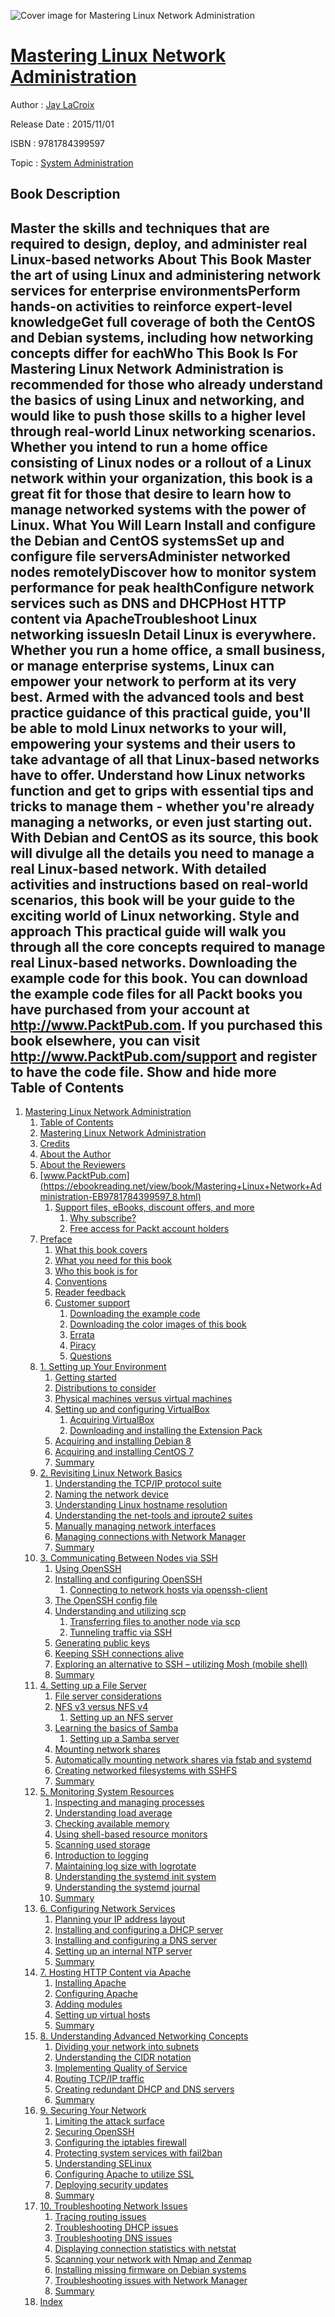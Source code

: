 ![Cover image for Mastering Linux Network Administration](https://imgdetail.ebookreading.net/cover/cover/system_admin/EB9781784399597.jpg)

[Mastering Linux Network Administration](https://ebookreading.net/view/book/Mastering+Linux+Network+Administration-EB9781784399597_1.html "Mastering Linux Network Administration")
====================================================================================================================

Author : [Jay LaCroix](https://ebookreading.net/search/author/Jay+LaCroix)

Release Date : 2015/11/01

ISBN : 9781784399597

Topic : [System Administration](https://ebookreading.net/search/category/system-administration)

Book Description
-----------------

 Master the skills and techniques that are required to design, deploy, and administer real Linux-based networks
About This Book
Master the art of using Linux and administering network services for enterprise environmentsPerform hands-on activities to reinforce expert-level knowledgeGet full coverage of both the CentOS and Debian systems, including how networking concepts differ for eachWho This Book Is For
Mastering Linux Network Administration is recommended for those who already understand the basics of using Linux and networking, and would like to push those skills to a higher level through real-world Linux networking scenarios. Whether you intend to run a home office consisting of Linux nodes or a rollout of a Linux network within your organization, this book is a great fit for those that desire to learn how to manage networked systems with the power of Linux.
What You Will Learn
Install and configure the Debian and CentOS systemsSet up and configure file serversAdminister networked nodes remotelyDiscover how to monitor system performance for peak healthConfigure network services such as DNS and DHCPHost HTTP content via ApacheTroubleshoot Linux networking issuesIn Detail
Linux is everywhere. Whether you run a home office, a small business, or manage enterprise systems, Linux can empower your network to perform at its very best. Armed with the advanced tools and best practice guidance of this practical guide, you'll be able to mold Linux networks to your will, empowering your systems and their users to take advantage of all that Linux-based networks have to offer.
Understand how Linux networks function and get to grips with essential tips and tricks to manage them - whether you're already managing a networks, or even just starting out. With Debian and CentOS as its source, this book will divulge all the details you need to manage a real Linux-based network. With detailed activities and instructions based on real-world scenarios, this book will be your guide to the exciting world of Linux networking.
Style and approach
This practical guide will walk you through all the core concepts required to manage real Linux-based networks.
Downloading the example code for this book. You can download the example code files for all Packt books you have purchased from your account at http://www.PacktPub.com. If you purchased this book elsewhere, you can visit http://www.PacktPub.com/support and register to have the code file.
        Show and hide more                
Table of Contents
-----------------

1. [Mastering Linux Network Administration](https://ebookreading.net/view/book/Mastering+Linux+Network+Administration-EB9781784399597_3.html)
    1. [Table of Contents](https://ebookreading.net/view/book/Mastering+Linux+Network+Administration-EB9781784399597_2.html)
    1. [Mastering Linux Network Administration](https://ebookreading.net/view/book/Mastering+Linux+Network+Administration-EB9781784399597_4.html)
    1. [Credits](https://ebookreading.net/view/book/Mastering+Linux+Network+Administration-EB9781784399597_5.html)
    1. [About the Author](https://ebookreading.net/view/book/Mastering+Linux+Network+Administration-EB9781784399597_6.html)
    1. [About the Reviewers](https://ebookreading.net/view/book/Mastering+Linux+Network+Administration-EB9781784399597_7.html)
    1. [www.PacktPub.com](https://ebookreading.net/view/book/Mastering+Linux+Network+Administration-EB9781784399597_8.html)
        1. [Support files, eBooks, discount offers, and more](https://ebookreading.net/view/book/Mastering+Linux+Network+Administration-EB9781784399597_8.html#ch00lvl1sec01)
            1. [Why subscribe?](https://ebookreading.net/view/book/Mastering+Linux+Network+Administration-EB9781784399597_8.html#ch00lvl2sec01)
            1. [Free access for Packt account holders](https://ebookreading.net/view/book/Mastering+Linux+Network+Administration-EB9781784399597_8.html#ch00lvl2sec02)
    1. [Preface](https://ebookreading.net/view/book/Mastering+Linux+Network+Administration-EB9781784399597_9.html)
        1. [What this book covers](https://ebookreading.net/view/book/Mastering+Linux+Network+Administration-EB9781784399597_9.html#ch00lvl1sec02)
        1. [What you need for this book](https://ebookreading.net/view/book/Mastering+Linux+Network+Administration-EB9781784399597_10.html)
        1. [Who this book is for](https://ebookreading.net/view/book/Mastering+Linux+Network+Administration-EB9781784399597_11.html)
        1. [Conventions](https://ebookreading.net/view/book/Mastering+Linux+Network+Administration-EB9781784399597_12.html)
        1. [Reader feedback](https://ebookreading.net/view/book/Mastering+Linux+Network+Administration-EB9781784399597_13.html)
        1. [Customer support](https://ebookreading.net/view/book/Mastering+Linux+Network+Administration-EB9781784399597_14.html)
            1. [Downloading the example code](https://ebookreading.net/view/book/Mastering+Linux+Network+Administration-EB9781784399597_14.html#ch00lvl2sec03)
            1. [Downloading the color images of this book](https://ebookreading.net/view/book/Mastering+Linux+Network+Administration-EB9781784399597_14.html#ch00lvl2sec04)
            1. [Errata](https://ebookreading.net/view/book/Mastering+Linux+Network+Administration-EB9781784399597_14.html#ch00lvl2sec05)
            1. [Piracy](https://ebookreading.net/view/book/Mastering+Linux+Network+Administration-EB9781784399597_14.html#ch00lvl2sec06)
            1. [Questions](https://ebookreading.net/view/book/Mastering+Linux+Network+Administration-EB9781784399597_14.html#ch00lvl2sec07)
    1. [1. Setting up Your Environment](https://ebookreading.net/view/book/Mastering+Linux+Network+Administration-EB9781784399597_15.html)
        1. [Getting started](https://ebookreading.net/view/book/Mastering+Linux+Network+Administration-EB9781784399597_15.html#ch01lvl1sec08)
        1. [Distributions to consider](https://ebookreading.net/view/book/Mastering+Linux+Network+Administration-EB9781784399597_16.html)
        1. [Physical machines versus virtual machines](https://ebookreading.net/view/book/Mastering+Linux+Network+Administration-EB9781784399597_17.html)
        1. [Setting up and configuring VirtualBox](https://ebookreading.net/view/book/Mastering+Linux+Network+Administration-EB9781784399597_18.html)
            1. [Acquiring VirtualBox](https://ebookreading.net/view/book/Mastering+Linux+Network+Administration-EB9781784399597_18.html#ch01lvl2sec08)
            1. [Downloading and installing the Extension Pack](https://ebookreading.net/view/book/Mastering+Linux+Network+Administration-EB9781784399597_18.html#ch01lvl2sec09)
        1. [Acquiring and installing Debian 8](https://ebookreading.net/view/book/Mastering+Linux+Network+Administration-EB9781784399597_19.html)
        1. [Acquiring and installing CentOS 7](https://ebookreading.net/view/book/Mastering+Linux+Network+Administration-EB9781784399597_20.html)
        1. [Summary](https://ebookreading.net/view/book/Mastering+Linux+Network+Administration-EB9781784399597_21.html)
    1. [2. Revisiting Linux Network Basics](https://ebookreading.net/view/book/Mastering+Linux+Network+Administration-EB9781784399597_22.html)
        1. [Understanding the TCP/IP protocol suite](https://ebookreading.net/view/book/Mastering+Linux+Network+Administration-EB9781784399597_22.html#ch02lvl1sec15)
        1. [Naming the network device](https://ebookreading.net/view/book/Mastering+Linux+Network+Administration-EB9781784399597_23.html)
        1. [Understanding Linux hostname resolution](https://ebookreading.net/view/book/Mastering+Linux+Network+Administration-EB9781784399597_24.html)
        1. [Understanding the net-tools and iproute2 suites](https://ebookreading.net/view/book/Mastering+Linux+Network+Administration-EB9781784399597_25.html)
        1. [Manually managing network interfaces](https://ebookreading.net/view/book/Mastering+Linux+Network+Administration-EB9781784399597_26.html)
        1. [Managing connections with Network Manager](https://ebookreading.net/view/book/Mastering+Linux+Network+Administration-EB9781784399597_27.html)
        1. [Summary](https://ebookreading.net/view/book/Mastering+Linux+Network+Administration-EB9781784399597_28.html)
    1. [3. Communicating Between Nodes via SSH](https://ebookreading.net/view/book/Mastering+Linux+Network+Administration-EB9781784399597_29.html)
        1. [Using OpenSSH](https://ebookreading.net/view/book/Mastering+Linux+Network+Administration-EB9781784399597_29.html#ch03lvl1sec22)
        1. [Installing and configuring OpenSSH](https://ebookreading.net/view/book/Mastering+Linux+Network+Administration-EB9781784399597_30.html)
            1. [Connecting to network hosts via openssh-client](https://ebookreading.net/view/book/Mastering+Linux+Network+Administration-EB9781784399597_30.html#ch03lvl2sec10)
        1. [The OpenSSH config file](https://ebookreading.net/view/book/Mastering+Linux+Network+Administration-EB9781784399597_31.html)
        1. [Understanding and utilizing scp](https://ebookreading.net/view/book/Mastering+Linux+Network+Administration-EB9781784399597_32.html)
            1. [Transferring files to another node via scp](https://ebookreading.net/view/book/Mastering+Linux+Network+Administration-EB9781784399597_32.html#ch03lvl2sec11)
            1. [Tunneling traffic via SSH](https://ebookreading.net/view/book/Mastering+Linux+Network+Administration-EB9781784399597_32.html#ch03lvl2sec12)
        1. [Generating public keys](https://ebookreading.net/view/book/Mastering+Linux+Network+Administration-EB9781784399597_33.html)
        1. [Keeping SSH connections alive](https://ebookreading.net/view/book/Mastering+Linux+Network+Administration-EB9781784399597_34.html)
        1. [Exploring an alternative to SSH – utilizing Mosh (mobile shell)](https://ebookreading.net/view/book/Mastering+Linux+Network+Administration-EB9781784399597_35.html)
        1. [Summary](https://ebookreading.net/view/book/Mastering+Linux+Network+Administration-EB9781784399597_36.html)
    1. [4. Setting up a File Server](https://ebookreading.net/view/book/Mastering+Linux+Network+Administration-EB9781784399597_37.html)
        1. [File server considerations](https://ebookreading.net/view/book/Mastering+Linux+Network+Administration-EB9781784399597_37.html#ch04lvl1sec30)
        1. [NFS v3 versus NFS v4](https://ebookreading.net/view/book/Mastering+Linux+Network+Administration-EB9781784399597_38.html)
            1. [Setting up an NFS server](https://ebookreading.net/view/book/Mastering+Linux+Network+Administration-EB9781784399597_38.html#ch04lvl2sec13)
        1. [Learning the basics of Samba](https://ebookreading.net/view/book/Mastering+Linux+Network+Administration-EB9781784399597_39.html)
            1. [Setting up a Samba server](https://ebookreading.net/view/book/Mastering+Linux+Network+Administration-EB9781784399597_39.html#ch04lvl2sec14)
        1. [Mounting network shares](https://ebookreading.net/view/book/Mastering+Linux+Network+Administration-EB9781784399597_40.html)
        1. [Automatically mounting network shares via fstab and systemd](https://ebookreading.net/view/book/Mastering+Linux+Network+Administration-EB9781784399597_41.html)
        1. [Creating networked filesystems with SSHFS](https://ebookreading.net/view/book/Mastering+Linux+Network+Administration-EB9781784399597_42.html)
        1. [Summary](https://ebookreading.net/view/book/Mastering+Linux+Network+Administration-EB9781784399597_43.html)
    1. [5. Monitoring System Resources](https://ebookreading.net/view/book/Mastering+Linux+Network+Administration-EB9781784399597_44.html)
        1. [Inspecting and managing processes](https://ebookreading.net/view/book/Mastering+Linux+Network+Administration-EB9781784399597_44.html#ch05lvl1sec37)
        1. [Understanding load average](https://ebookreading.net/view/book/Mastering+Linux+Network+Administration-EB9781784399597_45.html)
        1. [Checking available memory](https://ebookreading.net/view/book/Mastering+Linux+Network+Administration-EB9781784399597_46.html)
        1. [Using shell-based resource monitors](https://ebookreading.net/view/book/Mastering+Linux+Network+Administration-EB9781784399597_47.html)
        1. [Scanning used storage](https://ebookreading.net/view/book/Mastering+Linux+Network+Administration-EB9781784399597_48.html)
        1. [Introduction to logging](https://ebookreading.net/view/book/Mastering+Linux+Network+Administration-EB9781784399597_49.html)
        1. [Maintaining log size with logrotate](https://ebookreading.net/view/book/Mastering+Linux+Network+Administration-EB9781784399597_50.html)
        1. [Understanding the systemd init system](https://ebookreading.net/view/book/Mastering+Linux+Network+Administration-EB9781784399597_51.html)
        1. [Understanding the systemd journal](https://ebookreading.net/view/book/Mastering+Linux+Network+Administration-EB9781784399597_52.html)
        1. [Summary](https://ebookreading.net/view/book/Mastering+Linux+Network+Administration-EB9781784399597_53.html)
    1. [6. Configuring Network Services](https://ebookreading.net/view/book/Mastering+Linux+Network+Administration-EB9781784399597_54.html)
        1. [Planning your IP address layout](https://ebookreading.net/view/book/Mastering+Linux+Network+Administration-EB9781784399597_54.html#ch06lvl1sec47)
        1. [Installing and configuring a DHCP server](https://ebookreading.net/view/book/Mastering+Linux+Network+Administration-EB9781784399597_55.html)
        1. [Installing and configuring a DNS server](https://ebookreading.net/view/book/Mastering+Linux+Network+Administration-EB9781784399597_56.html)
        1. [Setting up an internal NTP server](https://ebookreading.net/view/book/Mastering+Linux+Network+Administration-EB9781784399597_57.html)
        1. [Summary](https://ebookreading.net/view/book/Mastering+Linux+Network+Administration-EB9781784399597_58.html)
    1. [7. Hosting HTTP Content via Apache](https://ebookreading.net/view/book/Mastering+Linux+Network+Administration-EB9781784399597_59.html)
        1. [Installing Apache](https://ebookreading.net/view/book/Mastering+Linux+Network+Administration-EB9781784399597_59.html#ch07lvl1sec52)
        1. [Configuring Apache](https://ebookreading.net/view/book/Mastering+Linux+Network+Administration-EB9781784399597_60.html)
        1. [Adding modules](https://ebookreading.net/view/book/Mastering+Linux+Network+Administration-EB9781784399597_61.html)
        1. [Setting up virtual hosts](https://ebookreading.net/view/book/Mastering+Linux+Network+Administration-EB9781784399597_62.html)
        1. [Summary](https://ebookreading.net/view/book/Mastering+Linux+Network+Administration-EB9781784399597_63.html)
    1. [8. Understanding Advanced Networking Concepts](https://ebookreading.net/view/book/Mastering+Linux+Network+Administration-EB9781784399597_64.html)
        1. [Dividing your network into subnets](https://ebookreading.net/view/book/Mastering+Linux+Network+Administration-EB9781784399597_64.html#ch08lvl1sec57)
        1. [Understanding the CIDR notation](https://ebookreading.net/view/book/Mastering+Linux+Network+Administration-EB9781784399597_65.html)
        1. [Implementing Quality of Service](https://ebookreading.net/view/book/Mastering+Linux+Network+Administration-EB9781784399597_66.html)
        1. [Routing TCP/IP traffic](https://ebookreading.net/view/book/Mastering+Linux+Network+Administration-EB9781784399597_67.html)
        1. [Creating redundant DHCP and DNS servers](https://ebookreading.net/view/book/Mastering+Linux+Network+Administration-EB9781784399597_68.html)
        1. [Summary](https://ebookreading.net/view/book/Mastering+Linux+Network+Administration-EB9781784399597_69.html)
    1. [9. Securing Your Network](https://ebookreading.net/view/book/Mastering+Linux+Network+Administration-EB9781784399597_70.html)
        1. [Limiting the attack surface](https://ebookreading.net/view/book/Mastering+Linux+Network+Administration-EB9781784399597_70.html#ch09lvl1sec63)
        1. [Securing OpenSSH](https://ebookreading.net/view/book/Mastering+Linux+Network+Administration-EB9781784399597_71.html)
        1. [Configuring the iptables firewall](https://ebookreading.net/view/book/Mastering+Linux+Network+Administration-EB9781784399597_72.html)
        1. [Protecting system services with fail2ban](https://ebookreading.net/view/book/Mastering+Linux+Network+Administration-EB9781784399597_73.html)
        1. [Understanding SELinux](https://ebookreading.net/view/book/Mastering+Linux+Network+Administration-EB9781784399597_74.html)
        1. [Configuring Apache to utilize SSL](https://ebookreading.net/view/book/Mastering+Linux+Network+Administration-EB9781784399597_75.html)
        1. [Deploying security updates](https://ebookreading.net/view/book/Mastering+Linux+Network+Administration-EB9781784399597_76.html)
        1. [Summary](https://ebookreading.net/view/book/Mastering+Linux+Network+Administration-EB9781784399597_77.html)
    1. [10. Troubleshooting Network Issues](https://ebookreading.net/view/book/Mastering+Linux+Network+Administration-EB9781784399597_78.html)
        1. [Tracing routing issues](https://ebookreading.net/view/book/Mastering+Linux+Network+Administration-EB9781784399597_78.html#ch10lvl1sec71)
        1. [Troubleshooting DHCP issues](https://ebookreading.net/view/book/Mastering+Linux+Network+Administration-EB9781784399597_79.html)
        1. [Troubleshooting DNS issues](https://ebookreading.net/view/book/Mastering+Linux+Network+Administration-EB9781784399597_80.html)
        1. [Displaying connection statistics with netstat](https://ebookreading.net/view/book/Mastering+Linux+Network+Administration-EB9781784399597_81.html)
        1. [Scanning your network with Nmap and Zenmap](https://ebookreading.net/view/book/Mastering+Linux+Network+Administration-EB9781784399597_82.html)
        1. [Installing missing firmware on Debian systems](https://ebookreading.net/view/book/Mastering+Linux+Network+Administration-EB9781784399597_83.html)
        1. [Troubleshooting issues with Network Manager](https://ebookreading.net/view/book/Mastering+Linux+Network+Administration-EB9781784399597_84.html)
        1. [Summary](https://ebookreading.net/view/book/Mastering+Linux+Network+Administration-EB9781784399597_85.html)
    1. [Index](https://ebookreading.net/view/book/Mastering+Linux+Network+Administration-EB9781784399597_86.html)
